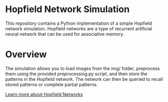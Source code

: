 # Hopfield Network Simulation

This repository contains a Python implementation of a simple Hopfield network simulation. Hopfield networks are a type of recurrent artificial neural network that can be used for associative memory.

# Overview
The simulation allows you to load images from the img/ folder, preprocess them using the provided preprocessing.py script, and then store the patterns in the Hopfield network. The network can then be queried to recall stored patterns or complete partial patterns.

[Learn more about Hopfield Networks](https://en.wikipedia.org/wiki/Hopfield_network)
